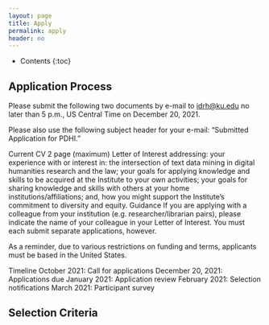 ```yaml
---
layout: page
title: Apply
permalink: apply
header: no
---
```


* Contents
{:toc}

## Application Process
Please submit the following two documents by e-mail to idrh@ku.edu no later than 5 p.m., US Central Time on December 20, 2021.

Please also use the following subject header for your e-mail: “Submitted Application for PDHI.”

Current CV
2 page (maximum) Letter of Interest addressing: your experience with or interest in: the intersection of text data mining in digital humanities research and the law; your goals for applying knowledge and skills to be acquired at the Institute to your own activities; your goals for sharing knowledge and skills with others at your home institutions/affiliations; and, how you might support the Institute’s commitment to diversity and equity.
Guidance
If you are applying with a colleague from your institution (e.g. researcher/librarian pairs), please indicate the name of your colleague in your Letter of Interest. You must each submit separate applications, however.

As a reminder, due to various restrictions on funding and terms, applicants must be based in the United States.

Timeline
October 2021: Call for applications
December 20, 2021: Applications due
January 2021: Application review
February 2021: Selection notifications
March 2021: Participant survey

## Selection Criteria


